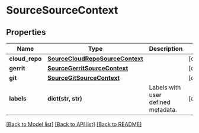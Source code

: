 # SourceSourceContext

## Properties
Name | Type | Description | Notes
------------ | ------------- | ------------- | -------------
**cloud_repo** | [**SourceCloudRepoSourceContext**](SourceCloudRepoSourceContext.md) |  | [optional] 
**gerrit** | [**SourceGerritSourceContext**](SourceGerritSourceContext.md) |  | [optional] 
**git** | [**SourceGitSourceContext**](SourceGitSourceContext.md) |  | [optional] 
**labels** | **dict(str, str)** | Labels with user defined metadata. | [optional] 

[[Back to Model list]](../README.md#documentation-for-models) [[Back to API list]](../README.md#documentation-for-api-endpoints) [[Back to README]](../README.md)

